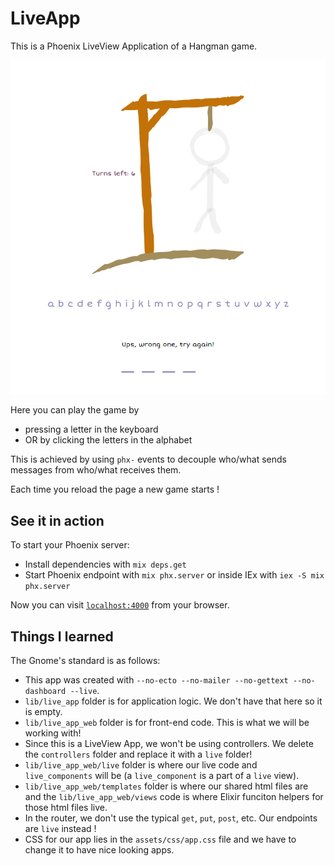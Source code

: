 # LiveApp

This is a Phoenix LiveView Application of a Hangman game. 

![screenshot](./live_app.png)

Here you can play the game by

 - pressing a letter in the keyboard
 - OR by clicking the letters in the alphabet

This is achieved by using `phx-` events to decouple who/what sends messages from who/what receives them.

Each time you reload the page a new game starts !

## See it in action

To start your Phoenix server:

  * Install dependencies with `mix deps.get`
  * Start Phoenix endpoint with `mix phx.server` or inside IEx with `iex -S mix phx.server`

Now you can visit [`localhost:4000`](http://localhost:4000) from your browser.

## Things I learned

The Gnome's standard is as follows:
 - This app was created with `--no-ecto --no-mailer --no-gettext --no-dashboard --live`.
 - `lib/live_app` folder is for application logic. We don't have that here so it is empty.
 - `lib/live_app_web` folder is for front-end code. This is what we will be working with!
 - Since this is a LiveView App, we won't be using controllers. We delete the `controllers` folder and replace it with a `live` folder!
 - `lib/live_app_web/live` folder is where our live code and `live_components` will be (a `live_component` is a part of a `live` view).
 - `lib/live_app_web/templates` folder is where our shared html files are and the `lib/live_app_web/views` code is where Elixir funciton helpers for those html files live.
 - In the router, we don't use the typical `get`, `put`, `post`, etc. Our endpoints are `live` instead !
 - CSS for our app lies in the `assets/css/app.css` file and we have to change it to have nice looking apps.
